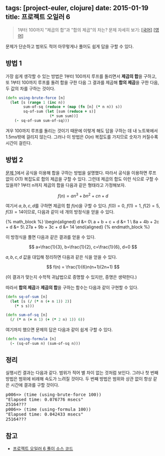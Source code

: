 tags: [project-euler, clojure]
date: 2015-01-19
title: 프로젝트 오일러 6
---
> 1부터 100까지 "제곱의 합"과 "합의 제곱"의 차는?
> 문제 자세히 보기: [[국어]](http://euler.synap.co.kr/prob_detail.php?id=6) [[영어]](https://projecteuler.net/problem=6)

문제가 단순하고 범위도 적어 아무렇게나 풀어도 쉽게 답을 구할 수 있다.<!--more-->

## 방법 1
가장 쉽게 생각할 수 있는 방법은 1부터 100까지 루프를 돌리면서 **제곱의 합**을 구하고, 또 1부터 100까지 루프를 돌려 합을 구한 다음 그 결과를 제곱해 **합의 제곱**을 구한 다음, 두 값의 차를 구하는 것이다.

```clojure
(defn using-brute-force [n]
  (let [s (range 1 (inc n))
        sum-of-sq (reduce + (map (fn [n] (* n n)) s))
        sq-of-sum (let [sum (reduce + s)]
                    (* sum sum))]
    (- sq-of-sum sum-of-sq)))
```

겨우 100까지 루프를 돌리는 것이기 때문에 이렇게 해도 답을 구하는 데 내 노트북에서 1.5ms밖에 걸리지 않는다. 그러나 이 방법은 $O(n)$ 복잡도를 가지므로 숫자가 커질수록 시간이 걸린다.

## 방법 2
[문제 1](/2015/01/01/project-euler-001/)에서 공식을 이용해 합을 구하는 방법을 설명했다. 따라서 공식을 이용하면 루프 없이 $O(1)$ 복잡도로 합의 제곱을 구할 수 있다. 그런데 제곱의 합도 이런 식으로 구할 수 있을까? 1부터 n까지 제곱의 합을 다음과 같은 형태라고 가정해보자.

$$
f(n) = an^3 + bn^2 + cn + d
$$

여기서 $a, b, c, d$를 구하면 제곱의 합 $f(n)$을 구할 수 있다. $f(0) = 0$, $f(1) = 1$, $f(2) = 5$, $f(3) = 14$이므로, 다음과 같이 네 개의 방정식을 얻을 수 있다.

{% math_block %}
\begin{aligned}
d &= 0\\
a + b + c + d &= 1 \\
8a + 4b + 2c + d &= 5\\
27a + 9b + 3c + d &= 14
\end{aligned}
{% endmath_block %}

이 방정식을 풀면 다음과 같은 결과를 얻을 수 있다.

$$
a=\frac{1}{3}, b=\frac{1}{2}, c=\frac{1}{6}, d=0
$$

$a, b, c, d$ 값을 대입해 정리하면 다음과 같은 식을 얻을 수 있다.

$$
f(n) = \frac{1}{6}n(n+1)(2n+1)
$$

(이 결과가 맞는지 수학적 귀납법으로 증명할 수 있지만, 증명은 생략한다.)

따라서 **합의 제곱**과 **제곱의 합**을 구하는 함수는 다음과 같이 구현할 수 있다.

```clojure
(defn sq-of-sum [n]
  (let [s (/ (* n (+ n 1)) 2)]
    (* s s)))

(defn sum-of-sq [n]
  (/ (* n (+ n 1) (+ (* 2 n) 1)) 6))
```

여기까지 했으면 문제의 답은 다음과 같이 쉽게 구할 수 있다.

```clojure
(defn using-formula [n]
  (- (sq-of-sum n) (sum-of-sq n)))
```

## 정리
실행시킨 결과는 다음과 같다. 범위가 적어 별 차이 없는 것처럼 보인다. 그러나 첫 번째 방법은 범위에 비례해 속도가 느려질 것이다. 두 번째 방법은 범위와 상관 없이 항상 같은 시간에 결과를 구할 것이다.
<pre class="console">
p006=> (time (using-brute-force 100))
"Elapsed time: 0.076776 msecs"
25164???
p006=> (time (using-formula 100))
"Elapsed time: 0.042433 msecs"
25164???
</pre>

## 참고
* [프로젝트 오일러 6 풀이 소스 코드](https://github.com/ntalbs/euler/blob/master/src/p006.clj)
